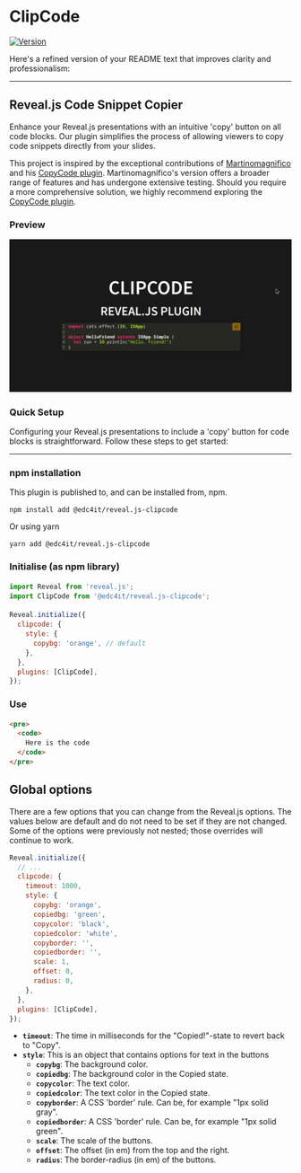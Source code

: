 # ClipCode

[![Version](https://img.shields.io/npm/v/@edc4it/reveal.js-clipcode)](#)

Here's a refined version of your README text that improves clarity and professionalism:

---

## Reveal.js Code Snippet Copier

Enhance your Reveal.js presentations with an intuitive 'copy' button on all code blocks. Our plugin simplifies the process of allowing viewers to copy code snippets directly from your slides.

This project is inspired by the exceptional contributions of [Martinomagnifico](https://github.com/Martinomagnifico) and his [CopyCode plugin](https://github.com/Martinomagnifico/reveal.js-copycode). Martinomagnifico's version offers a broader range of features and has undergone extensive testing. Should you require a more comprehensive solution, we highly recommend exploring the [CopyCode plugin](https://github.com/Martinomagnifico/reveal.js-copycode).

### Preview

![Plugin Screenshot](demo/Screenshot_20240328_112349.png)

### Quick Setup

Configuring your Reveal.js presentations to include a 'copy' button for code blocks is straightforward. Follow these steps to get started:

---

### npm installation

This plugin is published to, and can be installed from, npm.

```console
npm install add @edc4it/reveal.js-clipcode
```

Or using yarn

```console
yarn add @edc4it/reveal.js-clipcode
```

### Initialise (as npm library)

```js
import Reveal from 'reveal.js';
import ClipCode from '@edc4it/reveal.js-clipcode';

Reveal.initialize({
  clipcode: {
    style: {
      copybg: 'orange', // default
    },
  },
  plugins: [ClipCode],
});
```

### Use

```html
<pre>
  <code>
    Here is the code
  </code>
</pre>
```

## Global options

There are a few options that you can change from the Reveal.js options. The values below are default and do not need to be set if they are not changed. Some of the options were previously not nested; those overrides will continue to work.

```javascript
Reveal.initialize({
  // ...
  clipcode: {
    timeout: 1000,
    style: {
      copybg: 'orange',
      copiedbg: 'green',
      copycolor: 'black',
      copiedcolor: 'white',
      copyborder: '',
      copiedborder: '',
      scale: 1,
      offset: 0,
      radius: 0,
    },
  },
  plugins: [ClipCode],
});
```

- **`timeout`**: The time in milliseconds for the "Copied!"-state to revert back to "Copy".
- **`style`**: This is an object that contains options for text in the buttons
  - **`copybg`**: The background color.
  - **`copiedbg`**: The background color in the Copied state.
  - **`copycolor`**: The text color.
  - **`copiedcolor`**: The text color in the Copied state.
  - **`copyborder`**: A CSS 'border' rule. Can be, for example "1px solid gray".
  - **`copiedborder`**: A CSS 'border' rule. Can be, for example "1px solid green".
  - **`scale`**: The scale of the buttons.
  - **`offset`**: The offset (in em) from the top and the right.
  - **`radius`**: The border-radius (in em) of the buttons.
